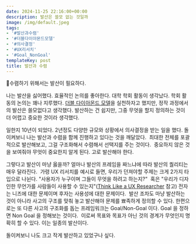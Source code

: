 ```yaml
---
date: 2024-11-25 22:16:00+00:00
description: 발산은 쓸모 없는 것일까
image: /img/default.jpeg
tags:
- '#발산과수렴'
- '#더블다이아몬드모델'
- '#의사결정'
- '#UX리서치'
- '#Goal_NonGoal'
templateKey: post
title: 발산과 수렴
---
```


수렴하기 위해서는 발산이 필요하다. 

나는 발산을 싫어했다. 효율적인 논의를 좋아한다. 대학 학회 활동이 생각났다. 학회 활동의 논의는 꽤나 지루했다. [더블 다이아몬드 모델](https://en.wikipedia.org/wiki/Double_Diamond_(design_process_model))을 실천하자고 했지만, 정작 과정에서의 발산은 쓸모없다고 생각했다. 발산하는 건 쉽지만, 그중 무엇을 할지 정의하는 것이 더 어렵고 중요한 것이라 생각했다.

일한지 10년이 되었다. 2년정도 다양한 규모와 상황에서 의사결정을 받는 일을 했다. 돌이켜보니 나는 발산과 수렴을 함께 진행하고 있다는 것을 깨달았다.  최대한 전체를 포괄적으로 발산해보고, 그걸 구조화해서 수렴해서 선택지를 주는 것이다.  중요하지 않은 것을 보여줘야 무엇이 중요한지 알게 된다. 고로 발산해야 한다.

그렇다고 발산이 마냥 옳을까? 얼마나 발산의 프레임을 짜느냐에 따라 발산의 퀄리티는 매우 달라진다.  가령 UX 리서치를 예시로 들면, 우리가 던져야할 주제는 크게 2가지 타입으로 나뉜다. "사용자가 누구이며 그들이 무엇을 하려고 하는지?"  혹은 "우리가 디자인한 무언가를 사람들이 사용할 수 있는지"([Think Like a UX Researcher](https://www.amazon.com/Think-Like-Researcher-David-Travis/dp/1138365297) 참고) 전자는 니즈에 대한 문제이며 후자는 사용성에 대한 문제이다.  발산 조차도 마냥 발산하는 것이 아니라 사고의 구조를 맞춰 놓고 발산해야 문제를 뾰족하게 정의할 수 있다. 한편으로는 또 다른 사고의 구조화를 돕는 프레임워크는 Goal/Non-Goal 이다. Goal 을 정하면 Non Goal 을 정해보는 것이다.  이로써 목표와 목표가 아닌 것의 경계가 무엇인지 명확히 할 수 있다. 이는 일종의 발산이다.

돌이켜보니 나도 크고 작게 발산하고 있었구나 싶다.